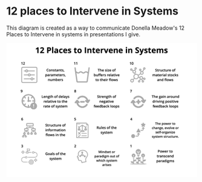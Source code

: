 # 12 places to Intervene in Systems

This diagram is created as a way to communicate Donella Meadow's 12 Places to Intervene in systems in presentations I give. 

![](12places.png)
